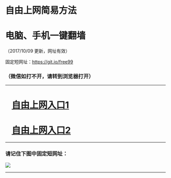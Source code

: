 ﻿# 自由上网简易方法

# 电脑、手机一键翻墙

（2017/10/09 更新，网址有效）

固定短网址：https://git.io/free99

### （微信如打不开，请转到浏览器打开）


***





# &nbsp;&nbsp; <a href="http://ft1462714853.fwq-tz-1001.info/fwqtz01.html?t=100900113801 " target="_blank">自由上网入口1</a>
# &nbsp;&nbsp; <a href="http://ft2979424672.fwq-tz-1002.info/fwqtz02.html?t=100900117256 " target="_blank">自由上网入口2</a>
***

### 请记住下图中固定短网址：

<img src="https://s3-us-west-2.amazonaws.com/fwq-1001/yjfq-20170905okok.png" /> 


***

